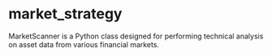 # market_strategy
MarketScanner is a Python class designed for performing technical analysis on asset data from various financial markets.
